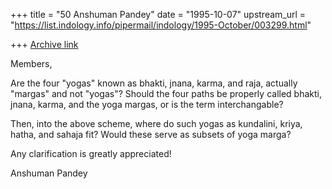 +++
title = "50 Anshuman Pandey"
date = "1995-10-07"
upstream_url = "https://list.indology.info/pipermail/indology/1995-October/003299.html"

+++
[Archive link](https://list.indology.info/pipermail/indology/1995-October/003299.html)


Members,

Are the four "yogas" known as bhakti, jnana, karma, and raja, actually 
"margas" and not "yogas"? Should the four paths be properly called 
bhakti, jnana, karma, and the yoga margas, or is the term interchangable?

Then, into the above scheme, where do such yogas as kundalini, kriya, 
hatha, and sahaja fit? Would these serve as subsets of yoga marga?

Any clarification is greatly appreciated!

Anshuman Pandey







